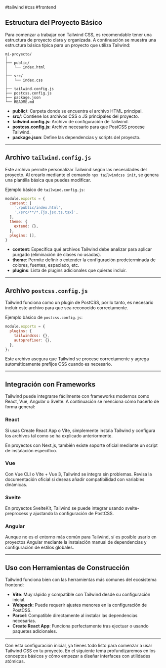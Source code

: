 #tailwind #css #frontend

## Estructura del Proyecto Básico

Para comenzar a trabajar con Tailwind CSS, es recomendable tener una estructura de proyecto clara y organizada. A continuación se muestra una estructura básica típica para un proyecto que utiliza Tailwind:

```
mi-proyecto/
│
├── public/
│   └── index.html
│
├── src/
│   └── index.css
│
├── tailwind.config.js
├── postcss.config.js
├── package.json
└── README.md
```

- **public/**: Carpeta donde se encuentra el archivo HTML principal.
- **src/**: Contiene los archivos CSS o JS principales del proyecto.
- **tailwind.config.js**: Archivo de configuración de Tailwind.
- **postcss.config.js**: Archivo necesario para que PostCSS procese Tailwind.
- **package.json**: Define las dependencias y scripts del proyecto.

---

## Archivo `tailwind.config.js`

Este archivo permite personalizar Tailwind según las necesidades del proyecto. Al crearlo mediante el comando `npx tailwindcss init`, se genera una plantilla básica que puedes modificar.

Ejemplo básico de `tailwind.config.js`:

```js
module.exports = {
  content: [
    './public/index.html',
    './src/**/*.{js,jsx,ts,tsx}',
  ],
  theme: {
    extend: {},
  },
  plugins: [],
}
```

- **content**: Especifica qué archivos Tailwind debe analizar para aplicar purgado (eliminación de clases no usadas).
- **theme**: Permite definir o extender la configuración predeterminada de colores, fuentes, espaciado, etc.
- **plugins**: Lista de plugins adicionales que quieras incluir.

---

## Archivo `postcss.config.js`

Tailwind funciona como un plugin de PostCSS, por lo tanto, es necesario incluir este archivo para que sea reconocido correctamente.

Ejemplo básico de `postcss.config.js`:

```js
module.exports = {
  plugins: {
    tailwindcss: {},
    autoprefixer: {},
  },
};
```

Este archivo asegura que Tailwind se procese correctamente y agrega automáticamente prefijos CSS cuando es necesario.

---

## Integración con Frameworks

Tailwind puede integrarse fácilmente con frameworks modernos como React, Vue, Angular o Svelte. A continuación se menciona cómo hacerlo de forma general:

### React

Si usas Create React App o Vite, simplemente instala Tailwind y configura los archivos tal como se ha explicado anteriormente.

En proyectos con Next.js, también existe soporte oficial mediante un script de instalación específico.

### Vue

Con Vue CLI o Vite + Vue 3, Tailwind se integra sin problemas. Revisa la documentación oficial si deseas añadir compatibilidad con variables dinámicas.

### Svelte

En proyectos SvelteKit, Tailwind se puede integrar usando svelte-preprocess y ajustando la configuración de PostCSS.

### Angular

Aunque no es el entorno más común para Tailwind, sí es posible usarlo en proyectos Angular mediante la instalación manual de dependencias y configuración de estilos globales.

---

## Uso con Herramientas de Construcción

Tailwind funciona bien con las herramientas más comunes del ecosistema frontend:

- **Vite**: Muy rápido y compatible con Tailwind desde su configuración inicial.
- **Webpack**: Puede requerir ajustes menores en la configuración de PostCSS.
- **Parcel**: Compatible directamente al instalar las dependencias necesarias.
- **Create React App**: Funciona perfectamente tras ejectuar o usando paquetes adicionales.

---

Con esta configuración inicial, ya tienes todo listo para comenzar a usar Tailwind CSS en tu proyecto. En el siguiente tema profundizaremos en los conceptos básicos y cómo empezar a diseñar interfaces con utilidades atómicas.